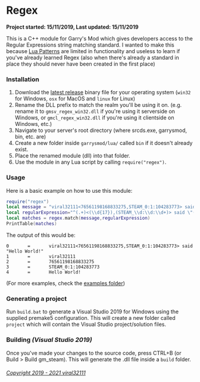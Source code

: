 # Regex

**Project started: 15/11/2019, Last updated: 15/11/2019**

This is a C++ module for Garry's Mod which gives developers access to the Regular Expressions string matching standard. I wanted to make this because [Lua Patterns](https://wiki.garrysmod.com/page/Patterns) are limited in functionality and useless to learn if you've already learned Regex (also when there's already a standard in place they should never have been created in the first place)

### Installation
1. Download the [latest release](https://github.com/viral32111/gm_regex/releases) binary file for your operating system (`win32` for Windows, `osx` for MacOS and `linux` for Linux)
2. Rename the DLL prefix to match the realm you'll be using it on. (e.g. rename it to `gmsv_regex_win32.dll` if you're using it serverside on Windows, or `gmcl_regex_win32.dll` if you're using it clientside on Windows, etc.)
3. Navigate to your server's root directory (where srcds.exe, garrysmod, bin, etc. are)
4. Create a new folder inside `garrysmod/lua/` called `bin` if it doesn't already exist.
5. Place the renamed module (dll) into that folder.
6. Use the module in any Lua script by calling `require("regex")`.

### Usage
Here is a basic example on how to use this module:
```lua
require("regex")
local message = "viral32111<76561198168833275,STEAM_0:1:104283773> said \"Hello World!\""
local regularExpression="^(.+)<(\\d{17}),(STEAM_\\d:\\d:\\d+)> said \"(.*)\"$"
local matches = regex.match(message,regularExpression)
PrintTable(matches)
```

The output of this would be:
```
0       =       viral32111<76561198168833275,STEAM_0:1:104283773> said "Hello World!"
1       =       viral32111
2       =       76561198168833275
3       =       STEAM_0:1:104283773
4       =       Hello World!
```

(For more examples, check the [examples folder](examples))

### Generating a project
Run `build.bat` to generate a Visual Studio 2019 for Windows using the supplied premake5 configuration. This will create a new folder called `project` which will contain the Visual Studio project/solution files.

### Building *(Visual Studio 2019)*
Once you've made your changes to the source code, press CTRL+B (or Build > Build gm_steam). This will generate the .dll file inside a `build` folder.

###### [Copyright 2019 - 2021 viral32111](LICENSE.md)
